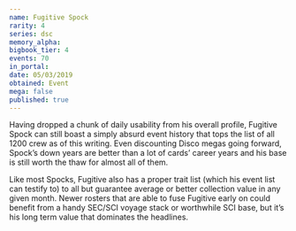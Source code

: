 ```yaml
---
name: Fugitive Spock
rarity: 4
series: dsc
memory_alpha:
bigbook_tier: 4
events: 70
in_portal:
date: 05/03/2019
obtained: Event
mega: false
published: true
---
```


Having dropped a chunk of daily usability from his overall profile, Fugitive Spock can still boast a simply absurd event history that tops the list of all 1200 crew as of this writing. Even discounting Disco megas going forward, Spock’s down years are better than a lot of cards’ career years and his base is still worth the thaw for almost all of them.

Like most Spocks, Fugitive also has a proper trait list (which his event list can testify to) to all but guarantee average or better collection value in any given month. Newer rosters that are able to fuse Fugitive early on could benefit from a handy SEC/SCI voyage stack or worthwhile SCI base, but it’s his long term value that dominates the headlines.
